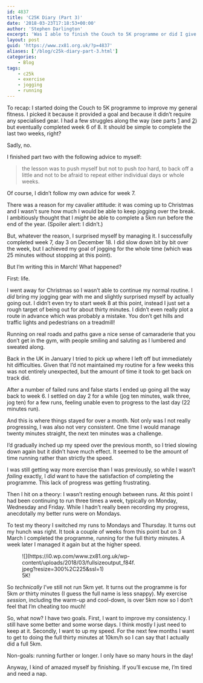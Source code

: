 ```yaml
---
id: 4837
title: 'C25K Diary (Part 3)'
date: '2018-03-23T17:18:53+00:00'
author: 'Stephen Darlington'
excerpt: 'Was I able to finish the Couch to 5K programme or did I give up like the couch-potato that I am?'
layout: post
guid: 'https://www.zx81.org.uk/?p=4837'
aliases: ['/blog/c25k-diary-part-3.html']
categories:
    - Blog
tags:
    - c25k
    - exercise
    - jogging
    - running
---
```


To recap: I started doing the Couch to 5K programme to improve my general fitness. I picked it because it provided a goal and because it didn’t require any specialised gear. I had a few struggles along the way (see parts [1](/blog/c25k-diary.html) and [2](/blog/c25k-diary-part-2.html)) but eventually completed week 6 of 8. It should be simple to complete the last two weeks, right?

Sadly, no.

I finished part two with the following advice to myself:

> the lesson was to push myself but not to push *too* hard, to back off a little and not to be afraid to repeat either individual days or whole weeks.

Of course, I didn’t follow my own advice for week 7.

There was a reason for my cavalier attitude: it was coming up to Christmas and I wasn’t sure how much I would be able to keep jogging over the break. I ambitiously thought that I *might* be able to complete a 5km run before the end of the year. (Spoiler alert: I didn’t.)

But, whatever the reason, I surprised myself by managing it. I successfully completed week 7, day 3 on December 18. I did slow down bit by bit over the week, but I achieved my goal of jogging for the whole time (which was 25 minutes without stopping at this point).

But I’m writing this in March! What happened?

First: life.

I went away for Christmas so I wasn’t able to continue my normal routine. I *did* bring my jogging gear with me and slightly surprised myself by actually going out. I didn’t even try to start week 8 at this point, instead I just set a rough target of being out for about thirty minutes. I didn’t even really plot a route in advance which was probably a mistake. You don’t get hills and traffic lights and pedestrians on a treadmill!

Running on real roads and paths gave a nice sense of camaraderie that you don’t get in the gym, with people smiling and saluting as I lumbered and sweated along.

Back in the UK in January I tried to pick up where I left off but immediately hit difficulties. Given that I’d not maintained my routine for a few weeks this was not entirely unexpected, but the amount of time it took to get back on track did.

After a number of failed runs and false starts I ended up going all the way back to week 6. I settled on day 2 for a while (jog ten minutes, walk three, jog ten) for a few runs, feeling unable even to progress to the last day (22 minutes run).

And this is where things stayed for over a month. Not only was I not really progressing, I was also not very consistent. One time I would manage twenty minutes straight, the next ten minutes was a challenge.

I’d gradually inched up my speed over the previous month, so I tried slowing down again but it didn’t have much effect. It seemed to be the amount of time running rather than strictly the speed.

I was still getting way more exercise than I was previously, so while I wasn’t *failing* exactly, I *did* want to have the satisfaction of completing the programme. This lack of progress was getting frustrating.

Then I hit on a theory: I wasn’t resting enough between runs. At this point I had been continuing to run three times a week, typically on Monday, Wednesday and Friday. While I hadn’t really been recording my progress, anecdotally my better runs were on Mondays.

To test my theory I switched my runs to Mondays and Thursday. It turns out my hunch was right. It took a couple of weeks from this point but on 3 March I completed the programme, running for the full thirty minutes. A week later I managed it again but at the higher speed.

<figure aria-describedby="caption-attachment-4839" class="wp-caption alignleft" id="attachment_4839" style="width: 300px">![](https://i0.wp.com/www.zx81.org.uk/wp-content/uploads/2018/03/fullsizeoutput_f84f.jpeg?resize=300%2C225&ssl=1)<figcaption class="wp-caption-text" id="caption-attachment-4839">5K!</figcaption></figure>

So *technically* I’ve still not run 5km yet. It turns out the programme is for 5km *or* thirty minutes (I guess the full name is less snappy). My exercise *session*, including the warm-up and cool-down, is over 5km now so I don’t feel that I’m cheating too much!

So, what now? I have two goals. First, I want to improve my consistency. I still have some better and some worse days. I think mostly I just need to keep at it. Secondly, I want to up my speed. For the next few months I want to get to doing the full thirty minutes at 10km/h so I can say that I actually did a full 5km.

Non-goals: running further or longer. I only have so many hours in the day!

Anyway, I kind of amazed myself by finishing. If you’ll excuse me, I’m tired and need a nap.